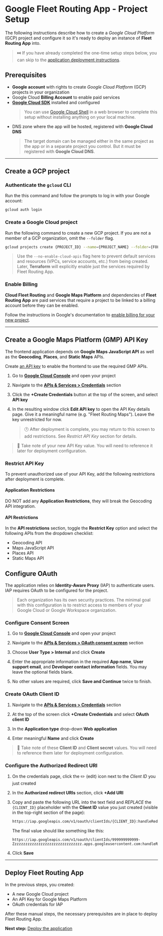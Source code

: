 # Google Fleet Routing App - Project Setup
The following instructions describe how to create a *Google Cloud Platform* (GCP)
project and configure it so it's ready to deploy an
instance of **Fleet Routing App** into.

> ⏭️ If you have already completed the one-time setup steps below,
> you can skip to the [application deployment instructions](deployment.md).

## Prerequisites

- **Google account** with rights to create *Google Cloud Platform* (GCP) projects in your organization
- Google Cloud **Billing Account** to enable paid services
- [**Google Cloud SDK**](https://cloud.google.com/sdk/docs/install) installed and configured
  > You can use [Google Cloud Shell](https://cloud.google.com/shell) in a web browser
  > to complete this setup without installing anything on your local machine.
- DNS zone where the app will be hosted, registered with **Google Cloud DNS**
  > The target domain can be managed either in the same project as the app
  > or in a separate project you control.
  > But it must be registered with **Google Cloud DNS**.

---
## Create a GCP project

### Authenticate the `gcloud` CLI

Run the this command and follow the prompts to log in with your Google account:

```sh
gcloud auth login
```

### Create a Google Cloud project

Run the following command to create a new GCP project.
If you are not a member of a GCP organization,
omit the `--folder` flag.

```sh
gcloud projects create {PROJECT_ID} --name={PROJECT_NAME} --folder={FOLDER_NUMBER}  --no-enable-cloud-apis
```

> Use the `--no-enable-cloud-apis` flag here
> to prevent default services and resources (VPCs, service accounts, etc.)
> from being created.
> Later, **Terraform** will explicitly enable just the services required by Fleet Routing App.

### Enable Billing
**Cloud Fleet Routing** and **Google Maps Platform** and dependencies of
**Fleet Routing App** are paid services that require a project
to be linked to a billing account before they can be enabled.

Follow the instructions in Google's documentation to
[enable billing for your new project](https://cloud.google.com/billing/docs/how-to/modify-project#enable_billing_for_a_project).


---
## Create a Google Maps Platform (GMP) API Key

The frontend application depends on **Google Maps JavaScript API**
as well as the **Geocoding**, **Places**, and **Static Maps** APIs.

Create [an API key](https://cloud.google.com/docs/authentication/api-keys#creating_an_api_key)
to enable the frontend to use the required GMP APIs.

1. Go to **[Google Cloud Console](https://console.cloud.google.com)** and open your project

2. Navigate to the [**APIs & Services > Credentials**](https://console.cloud.google.com/apis/credentials) section

3. Click the **+Create Credentials** button at the top of the screen, and select **API key**

4. In the resulting window click **Edit API key** to open the API Key details page.
   Give it a meaningful name (e.g. "Fleet Routing Maps").
   Leave the key unrestricted for now.

   > 🕑 After deployment is complete, you may return to this screen to add restrictions.
   > See *Restrict API Key* section for details.

> 📝 Take note of your new API Key value.
> You will need to reference it later for deployment configuration.

### Restrict API Key

To prevent unauthorized use of your API Key,
add the following restrictions after deployment is complete.

#### Application Restrictions
DO NOT add any **Application Restrictions**,
they will break the Geocoding API integration.

#### API Restrictions
In the **API restrictions** section, toggle the **Restrict Key** option
and select the following APIs from the dropdown checklist:
   - Geocoding API
   - Maps JavaScript API
   - Places API
   - Static Maps API


## Configure OAuth
The application relies on **Identity-Aware Proxy** (IAP) to authenticate users.
IAP requires OAuth to be configured for the project.

> Each organization has its own security practices.
> The minimal goal with this configuration is to restrict access
> to members of your Google Cloud or Google Workspace organization.

### Configure Consent Screen

1. Go to **[Google Cloud Console](https://console.cloud.google.com)** and open your project

2. Navigate to the [**APIs & Services > OAuth consent screen**](https://console.cloud.google.com/apis/credentials) section

3. Choose **User Type > Internal** and click **Create**

4. Enter the appropriate information in the required **App name**, **User support email**, and **Developer contact information** fields. You may leave the optional fields blank.

5. No other values are required, click **Save and Continue** twice to finish.

### Create OAuth Client ID

1. Navigate to the [**APIs & Services > Credentials**](https://console.cloud.google.com/apis/credentials) section

2. At the top of the screen click **+Create Credentials** and select **OAuth client ID**

3. In the **Application type** drop-down **Web application**

4. Enter meaningful **Name** and click **Create**

> 📝 Take note of these **Client ID** and **Client secret** values.
> You will need to reference them later for deployment configuration.

### Configure the Authorized Redirect URI

1. On the credentials page, click the ✏️ (edit) icon
   next to the *Client ID* you just created

1. In the **Authorized redirect URIs** section, click **+Add URI**

1. Copy and paste the following URL into the text field
   and *REPLACE* the `{CLIENT_ID}` placeholder
   with the **Client ID** value you just created (visible in the top-right section of the page):
   ```txt
   https://iap.googleapis.com/v1/oauth/clientIds/{CLIENT_ID}:handleRedirect
   ```

   The final value should like something like this:
   ```
   https://iap.googleapis.com/v1/oauth/clientIds/999999999999-Zzzzzzzzzzzzzzzzzzzzzzzzzzzzzzzz.apps.googleusercontent.com:handleRedirect
   ```

1. Click **Save**

---
## Deploy Fleet Routing App

In the previous steps, you created:

- A new Google Cloud project
- An API Key for Google Maps Platform
- OAuth credentials for IAP

After these manual steps, the necessary prerequisites are in place
to deploy Fleet Routing App.

**Next step:** [Deploy the application](deployment.md)
